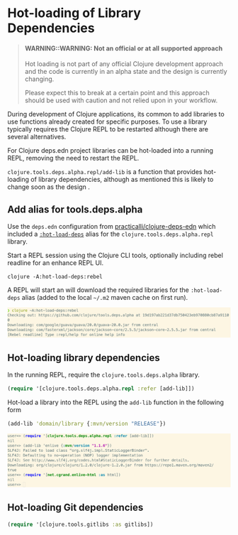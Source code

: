 # Hot-loading of Library Dependencies

> #### WARNING::WARNING: Not an official or at all supported approach
> Hot loading is not part of any official Clojure development approach and the code is currently in an alpha state and the design is currently changing.
>
> Please expect this to break at a certain point and this approach should be used with caution and not relied upon in your workflow.

During development of Clojure applications, its common to add libraries to use functions already created for specific purposes.  To use a library typically requires the Clojure REPL to be restarted although there are several alternatives.

For Clojure deps.edn project libraries can be hot-loaded into a running REPL, removing the need to restart the REPL.

`clojure.tools.deps.alpha.repl/add-lib` is a function that provides hot-loading of library dependencies, although as mentioned this is likely to change soon as the design .



## Add alias for tools.deps.alpha
Use the `deps.edn` configuration from [practicalli/clojure-deps-edn](https://github.com/practicalli/clojure-deps-edn/) which included a [`:hot-load-deps`](https://github.com/practicalli/clojure-deps-edn/blob/master/deps.edn#L324-L330) alias for the `clojure.tools.deps.alpha.repl` library.

Start a REPL session using the Clojure CLI tools, optionally including rebel readline for an enhance REPL UI.

```shell
clojure -A:hot-load-deps:rebel
```

A REPL will start an will download the required libraries for the `:hot-load-deps` alias (added to the local `~/.m2` maven cache on first run).

![Clojure REPL - hot load library dependencies](/images/clojure-repl-hot-load-deps-rebel.png)



## Hot-loading library dependencies
In the running REPL, require the `clojure.tools.deps.alpha` library.

```clojure
(require '[clojure.tools.deps.alpha.repl :refer [add-lib]])
```

Hot-load a library into the REPL using the `add-lib` function in the following form

```clojure
(add-lib 'domain/library {:mvn/version "RELEASE"})
```

![Clojure REPL hot load dependencies ](/images/clojure-repl-tools-deps-hot-reload-add-lib-require.png)


## Hot-loading Git dependencies
```clojure
(require '[clojure.tools.gitlibs :as gitlibs])
```

